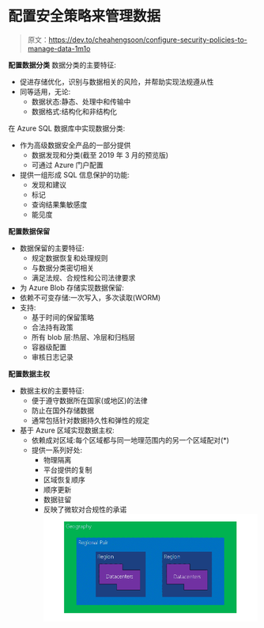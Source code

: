 # 配置安全策略来管理数据

> 原文：<https://dev.to/cheahengsoon/configure-security-policies-to-manage-data-1m1o>

**配置数据分类**
数据分类的主要特征:

*   促进存储优化，识别与数据相关的风险，并帮助实现法规遵从性
*   同等适用，无论:
    *   数据状态:静态、处理中和传输中
    *   数据格式:结构化和非结构化

在 Azure SQL 数据库中实现数据分类:

*   作为高级数据安全产品的一部分提供
    *   数据发现和分类(截至 2019 年 3 月的预览版)
    *   可通过 Azure 门户配置
*   提供一组形成 SQL 信息保护的功能:
    *   发现和建议
    *   标记
    *   查询结果集敏感度
    *   能见度

**配置数据保留**

*   数据保留的主要特征:
    *   规定数据恢复和处理规则
    *   与数据分类密切相关
    *   满足法规、合规性和公司法律要求
*   为 Azure Blob 存储实现数据保留:
*   依赖不可变存储:一次写入，多次读取(WORM)
*   支持:
    *   基于时间的保留策略
    *   合法持有政策
    *   所有 blob 层:热层、冷层和归档层
    *   容器级配置
    *   审核日志记录

**配置数据主权**

*   数据主权的主要特征:
    *   便于遵守数据所在国家(或地区)的法律
    *   防止在国外存储数据
    *   通常包括针对数据持久性和弹性的规定
*   基于 Azure 区域实现数据主权:
    *   依赖成对区域:每个区域都与同一地理范围内的另一个区域配对(*)
    *   提供一系列好处:
        *   物理隔离
        *   平台提供的复制
        *   区域恢复顺序
        *   顺序更新
        *   数据驻留
        *   反映了微软对合规性的承诺![Alt text of image](img/aa5715dfc9b1abd9815ffd5764ffc0f8.png)